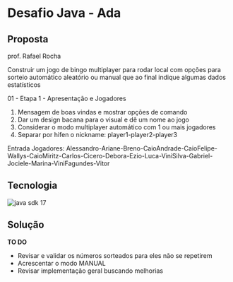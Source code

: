 # Desafio Java - Ada

## Proposta

prof. Rafael Rocha

Construir um jogo de bingo multiplayer para rodar local com opções para sorteio automático aleatório ou manual que ao final indique algumas dados estatísticos

01 - Etapa 1 - Apresentação e Jogadores
1. Mensagem de boas vindas e mostrar opções de comando
2. Dar um design bacana para o visual e dê um nome ao jogo
3. Considerar o modo multiplayer automático com 1 ou mais jogadores
4. Separar por hifen o nickname: player1-player2-player3

Entrada Jogadores: Alessandro-Ariane-Breno-CaioAndrade-CaioFelipe-Wallys-CaioMiritz-Carlos-Cicero-Debora-Ezio-Luca-ViniSilva-Gabriel-Jociele-Marina-ViniFagundes-Vitor

## Tecnologia

![java sdk 17](https://img.icons8.com/color/96/null/java-coffee-cup-logo--v1.png)


## Solução

**TO DO**  
- Revisar e validar os números sorteados para eles não se repetirem
- Acrescentar o modo MANUAL
- Revisar implementação geral buscando melhorias





